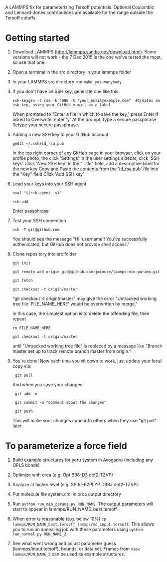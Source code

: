 A LAMMPS fix for parameterizing Tersoff potentials. Optional Coulombic and Lennard-Jones contributions are available for the range outside the Tersoff cutoffs. 

# Getting started

1.	Download LAMMPS (http://lammps.sandia.gov/download.html). Some versions will not work - the 7 Dec 2015 is the one we've tested the most, so use that one. 
	
2.	Open a terminal in the src directory in your lammps folder

3.	In your LAMMPS src directory run `make yes-manybody`
	
4.	If you don't have an SSH key, generate one like this:

		ssh-keygen -t rsa -b 4096 -C "your_email@example.com"  #Creates an ssh key, using your GitHub e-mail as a label
		
	When prompted to "Enter a file in which to save the key," press Enter
	If asked to Overwrite, enter 'y'
	At the prompt, type a secure passphrase
	Retype your secure passphrase

5.	Adding a new SSH key to your GitHub account

		gedit ~/.ssh/id_rsa.pub
	
	In the top right corner of any GitHub page in your browser, click on your profile photo, the click 'Settings'
	In the user settings sidebar, click 'SSH keys'
	Click 'New SSH key'
	In the "Title" field, add a descriptive label for the new key
	Copy and Paste the contents from the 'id_rsa.pub' file into the "Key" field
	Click 'Add SSH key'

6.	Load your keys into your SSH agent
	
		eval "$(ssh-agent -s)"
		
		ssh-add
		
	Enter passphrase
	
7.	Test your SSH connection

		ssh -T git@github.com
		
	You should see the message "Hi 'username'! You've successfully authenicated, but GitHub does not provide shell access."

8.	Clone repository into src folder
	
		git init
		
		git remote add origin git@github.com:jminuse/lammps-min-params.git
		
		git fetch
		
		git checkout -t origin/master

	"git checkout -t origin/master" may give the error "Untracked working tree file 'FILE_NAME_HERE' would be overwritten by merge."

	In this case, the simplest option is to delete the offending file, then repeat

		rm FILE_NAME_HERE

		git checkout -t origin/master 

	until "Untracked working tree file" is replaced by a message like "Branch master set up to track remote branch master from origin."

9. You're done! Now each time you sit down to work, just update your local copy via:

		git pull

	And when you save your changes:

		git add -u

		git commit -m "Comment about the changes"

		git push

	This will make your changes appear to others when they use "git pull" later.

# To parameterize a force field

1.	Build example structures for yoru system in Avogadro (including any OPLS bonds)

2.	Optimize with orca (e.g. Opt B98-D3 def2-TZVP)

3.	Analyze at higher level (e.g. SP RI-B2PLYP D3BJ def2-TZVP)

4.	Put molecule file system.cml in orca output directory

5.	Run `python run_min_params.py RUN_NAME`. The output parameters will start to appear in lammps/RUN_NAME_best.tersoff.

7.	When error is reasonable (e.g. below 10%) `cp lammps/RUN_NAME_best.tersoff lammps/md_input.tersoff`. This allows you to run an annealing job with these parameters using `python run_normal.py RUN_NAME_2`

9.	See what went wrong and adjust parameter guess (lammps/input.tersoff), bounds, or data set. Frames from `view lammps/RUN_NAME_2` can be used as example structures. 
